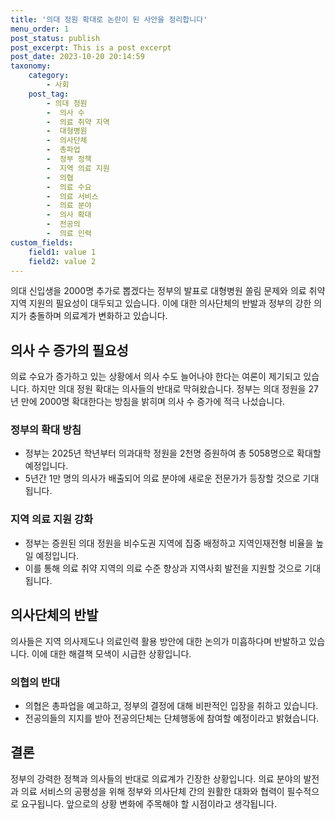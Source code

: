 ```yaml
---
title: '의대 정원 확대로 논란이 된 사안을 정리합니다'
menu_order: 1
post_status: publish
post_excerpt: This is a post excerpt
post_date: 2023-10-20 20:14:59
taxonomy:
    category:
        - 사회
    post_tag:
        - 의대 정원
        -  의사 수
        -  의료 취약 지역
        -  대형병원
        -  의사단체
        -  총파업
        -  정부 정책
        -  지역 의료 지원
        -  의협
        -  의료 수요
        -  의료 서비스
        -  의료 분야
        -  의사 확대
        -  전공의
        -  의료 인력
custom_fields:
    field1: value 1
    field2: value 2
---
```



의대 신입생을 2000명 추가로 뽑겠다는 정부의 발표로 대형병원 쏠림 문제와 의료 취약 지역 지원의 필요성이 대두되고 있습니다. 이에 대한 의사단체의 반발과 정부의 강한 의지가 충돌하며 의료계가 변화하고 있습니다.

## 의사 수 증가의 필요성
의료 수요가 증가하고 있는 상황에서 의사 수도 늘어나야 한다는 여론이 제기되고 있습니다. 하지만 의대 정원 확대는 의사들의 반대로 막혀왔습니다. 정부는 의대 정원을 27년 만에 2000명 확대한다는 방침을 밝히며 의사 수 증가에 적극 나섰습니다.

### 정부의 확대 방침
- 정부는 2025년 학년부터 의과대학 정원을 2천명 증원하여 총 5058명으로 확대할 예정입니다.
- 5년간 1만 명의 의사가 배출되어 의료 분야에 새로운 전문가가 등장할 것으로 기대됩니다.

### 지역 의료 지원 강화
- 정부는 증원된 의대 정원을 비수도권 지역에 집중 배정하고 지역인재전형 비율을 높일 예정입니다.
- 이를 통해 의료 취약 지역의 의료 수준 향상과 지역사회 발전을 지원할 것으로 기대됩니다.

## 의사단체의 반발
의사들은 지역 의사제도나 의료인력 활용 방안에 대한 논의가 미흡하다며 반발하고 있습니다. 이에 대한 해결책 모색이 시급한 상황입니다.

### 의협의 반대
- 의협은 총파업을 예고하고, 정부의 결정에 대해 비판적인 입장을 취하고 있습니다.
- 전공의들의 지지를 받아 전공의단체는 단체행동에 참여할 예정이라고 밝혔습니다.

## 결론
정부의 강력한 정책과 의사들의 반대로 의료계가 긴장한 상황입니다. 의료 분야의 발전과 의료 서비스의 공평성을 위해 정부와 의사단체 간의 원활한 대화와 협력이 필수적으로 요구됩니다. 앞으로의 상황 변화에 주목해야 할 시점이라고 생각됩니다.
